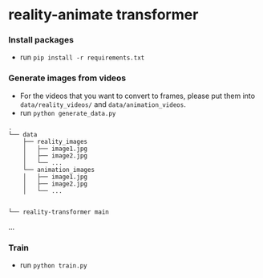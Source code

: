 # reality-animate transformer


### Install packages
- run `pip install -r requirements.txt`


### Generate images from videos
- For the videos that you want to convert to frames, please put them into `data/reality_videos/` and `data/animation_videos`.
- run `python generate_data.py`

````
.
└── data
    ├── reality_images
    │   ├── image1.jpg
    │   ├── image2.jpg
    │   └── ...
    └── animation_images
    │   ├── image1.jpg
    │   ├── image2.jpg
    │   └── ...
    
    
└── reality-transformer main
````
...



### Train
- run `python train.py`
